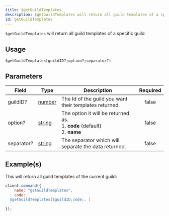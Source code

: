 ```yaml
---
title: $getGuildTemplates
description: $getGuildTemplates will return all guild templates of a specific guild.
id: getGuildTemplates
---
```


`$getGuildTemplates` will return all guild templates of a specific guild.

## Usage

```aoi
$getGuildTemplates[guildID?;option?;separator?]
```

## Parameters

| Field      | Type                                                                                              | Description                                                                        | Required |
| ---------- | ------------------------------------------------------------------------------------------------- | ---------------------------------------------------------------------------------- | :------: |
| guildID?   | [number](https://developer.mozilla.org/en-US/docs/Web/JavaScript/Reference/Global_Objects/Number) | The Id of the guild you want their templates returned.                             |  false   |
| option?    | [string](https://developer.mozilla.org/en-US/docs/Web/JavaScript/Reference/Global_Objects/Number) | The option it will be returned as. <br /> 1. **code** (default) <br /> 2. **name** |  false   |
| separator? | [string](https://developer.mozilla.org/en-US/docs/Web/JavaScript/Reference/Global_Objects/Number) | The separator which will separate the data returned.                               |  false   |

## Example(s)

This will return all guild templates of the current guild:

```javascript
client.command({
    name: "getGuildTemplates",
    code: `
  $getGuildTemplates[$guildID;code;, ]
  `
});
```
